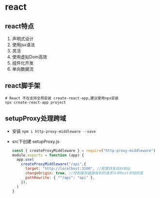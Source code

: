 # react

## react特点

1. 声明式设计
2. 使用jsx语法
3. 灵活
4. 使用虚拟Dom高效
5. 组件化开发
6. 单向数据流

## react脚手架

```
# React 不在支持全局安装 create-react-app,建议使用npx安装
npx create-react-app project
```



## setupProxy处理跨域

- 安装 `npm i http-proxy-middleware --save`

- src下创建 setupProxy.js

  ```js
  const { createProxyMiddleware } = require("http-proxy-middleware")
  module.exports = function (app) {
    app.use(
      createProxyMiddleware("/api",{
        target: "http://localhost:3100", //配置转发目标地址
        changeOrigin: true, //控制服务器接收到的请求头中host字段的值
        pathRewrite: { "^/api": "api" }, 
      }),
    )
  }
  ```
